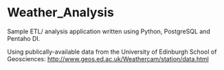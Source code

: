 Weather_Analysis
===========================

Sample ETL/ analysis application written using Python, PostgreSQL and Pentaho DI.

Using publically-available data from the University of Edinburgh School of Geosciences:
http://www.geos.ed.ac.uk/Weathercam/station/data.html
